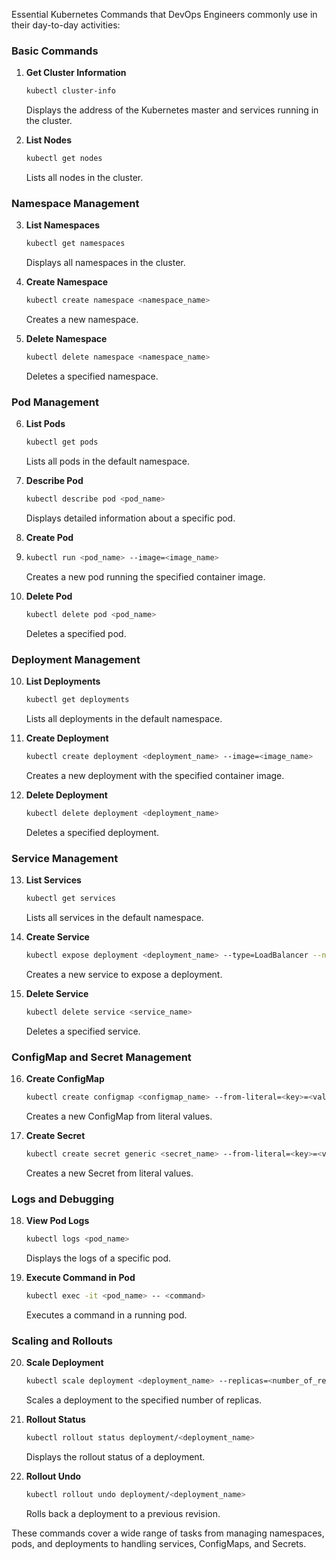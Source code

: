 Essential Kubernetes Commands that DevOps Engineers commonly use in their day-to-day activities:

### Basic Commands

1. **Get Cluster Information**
   
   ```sh
   kubectl cluster-info
   ```
   Displays the address of the Kubernetes master and services running in the cluster.

2. **List Nodes**
   
   ```sh
   kubectl get nodes
   ```
   Lists all nodes in the cluster.

### Namespace Management

3. **List Namespaces**
   
   ```sh
   kubectl get namespaces
   ```
   Displays all namespaces in the cluster.

4. **Create Namespace**
   
   ```sh
   kubectl create namespace <namespace_name>
   ```
   Creates a new namespace.

5. **Delete Namespace**
   
   ```sh
   kubectl delete namespace <namespace_name>
   ```
   Deletes a specified namespace.

### Pod Management

6. **List Pods**
   
   ```sh
   kubectl get pods
   ```
   Lists all pods in the default namespace.

7. **Describe Pod**
   
   ```sh
   kubectl describe pod <pod_name>
   ```
   Displays detailed information about a specific pod.

8. **Create Pod**
9. 
   ```sh
   kubectl run <pod_name> --image=<image_name>
   ```
   Creates a new pod running the specified container image.

9. **Delete Pod**
    
   ```sh
   kubectl delete pod <pod_name>
   ```
   Deletes a specified pod.

### Deployment Management

10. **List Deployments**
    
    ```sh
    kubectl get deployments
    ```
    Lists all deployments in the default namespace.

11. **Create Deployment**
    
    ```sh
    kubectl create deployment <deployment_name> --image=<image_name>
    ```
    Creates a new deployment with the specified container image.

12. **Delete Deployment**
    
    ```sh
    kubectl delete deployment <deployment_name>
    ```
    Deletes a specified deployment.

### Service Management

13. **List Services**
    
    ```sh
    kubectl get services
    ```
    Lists all services in the default namespace.

14. **Create Service**
    
    ```sh
    kubectl expose deployment <deployment_name> --type=LoadBalancer --name=<service_name>
    ```
    Creates a new service to expose a deployment.

15. **Delete Service**
    
    ```sh
    kubectl delete service <service_name>
    ```
    Deletes a specified service.

### ConfigMap and Secret Management

16. **Create ConfigMap**
    
    ```sh
    kubectl create configmap <configmap_name> --from-literal=<key>=<value>
    ```
    Creates a new ConfigMap from literal values.

17. **Create Secret**
    
    ```sh
    kubectl create secret generic <secret_name> --from-literal=<key>=<value>
    ```
    Creates a new Secret from literal values.

### Logs and Debugging

18. **View Pod Logs**
    
    ```sh
    kubectl logs <pod_name>
    ```
    Displays the logs of a specific pod.

19. **Execute Command in Pod**
    
    ```sh
    kubectl exec -it <pod_name> -- <command>
    ```
    Executes a command in a running pod.

### Scaling and Rollouts

20. **Scale Deployment**
    
    ```sh
    kubectl scale deployment <deployment_name> --replicas=<number_of_replicas>
    ```
    Scales a deployment to the specified number of replicas.

21. **Rollout Status**
    
    ```sh
    kubectl rollout status deployment/<deployment_name>
    ```
    Displays the rollout status of a deployment.

22. **Rollout Undo**
    ```sh
    kubectl rollout undo deployment/<deployment_name>
    ```
    Rolls back a deployment to a previous revision.

These commands cover a wide range of tasks from managing namespaces, pods, and deployments to handling services, ConfigMaps, and Secrets.
